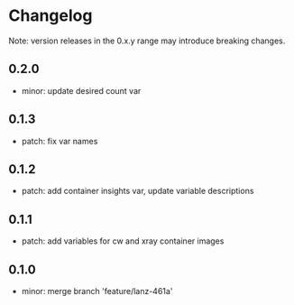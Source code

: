 # Changelog
Note: version releases in the 0.x.y range may introduce breaking changes.

## 0.2.0

- minor:  update desired count var

## 0.1.3

- patch: fix var names

## 0.1.2

- patch:  add container insights var, update variable descriptions

## 0.1.1

- patch:  add variables for cw and xray container images

## 0.1.0

- minor: merge branch 'feature/lanz-461a'
